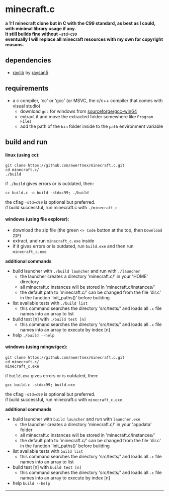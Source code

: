 # minecraft.c
**a 1:1 minecraft clone but in C with the C99 standard, as best as I could, with minimal library usage if any.\
It still builds fine without `-std=c99`\
eventually I will replace all minecraft resources with my own for copyright reasons.**

## dependencies
- [raylib](https://github.com/raysan5/raylib) by [raysan5](https://github.com/raysan5)

## requirements
- a c compiler, 'cc' or 'gcc' (or MSVC, the c/c++ compiler that comes with visual studio)
    - download `gcc` for windows from [sourceforge/gcc-win64](https://www.sourceforge.net/projects/gcc-win64/)
    - extract it and move the extracted folder somewhere like `Program Files`
    - add the path of the `bin` folder inside to the `path` environment variable

## build and run
#### linux (using cc):
```
git clone https://github.com/awertnex/minecraft.c.git
cd minecraft.c/
./build
```
if `./build` gives errors or is outdated, then:
```
cc build.c -o build -std=c99; ./build
```
the cflag `-std=c99` is optional but preferred.\
if build successful, run minecraft.c with `./minecraft_c`

#### windows (using file explorer):
- download the zip file (the green `<> Code` button at the top, then `Download ZIP`)
- extract, and run `minecraft_c.exe` inside
- if it gives errors or is outdated, run `build.exe` and then run `minecraft_c.exe`

**additional commands**
- build launcher with `./build launcher` and run with `./launcher`
    - the launcher creates a directory 'minecraft.c/' in your 'HOME' directory
    - all minecraft.c instances will be stored in 'minecraft.c/instances/'
    - the default path to 'minecraft.c/' can be changed from the file 'dir.c' in the function 'init_paths()' before building
- list available tests with `./build list`
    - this command searches the directory 'src/tests/' and loads all `.c` file names into an array to list
- build test [n] with `./build test [n]`
    - this command searches the directory 'src/tests/' and loads all `.c` file names into an array to execute by index [n]
- help `./build --help`
#### windows (using mingw/gcc):
```
git clone https://github.com/awertnex/minecraft.c.git
cd minecraft.c/
minecraft_c.exe
```
if `build.exe` gives errors or is outdated, then:
```
gcc build.c -std=c99; build.exe
```
the cflag `-std=c99` is optional but preferred.\
if build successful, run minecraft.c with `minecraft_c.exe`

**additional commands**
- build launcher with `build launcher` and run with `launcher.exe`
    - the launcher creates a directory 'minecraft.c/' in your 'appdata' folder
    - all minecraft.c instances will be stored in 'minecraft.c/instances/'
    - the default path to 'minecraft.c/' can be changed from the file 'dir.c' in the function 'init_paths()' before building
- list available tests with `build list`
    - this command searches the directory 'src/tests/' and loads all `.c` file names into an array to list
- build test [n] with `build test [n]`
    - this command searches the directory 'src/tests/' and loads all `.c` file names into an array to execute by index [n]
- help `build --help`
- - - -
